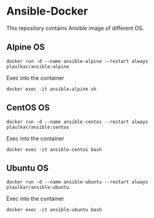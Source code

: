 # Ansible-Docker

This repository contains Ansible image of different OS.

Alpine OS
-------

`docker run -d --name ansible-alpine --restart always plaulkar/ansible:alpine`

Exec into the container

`docker exec -it ansible-alpine sh`


CentOS OS
-------

`docker run -d --name ansible-centos --restart always plaulkar/ansible:centos`

Exec into the container

`docker exec -it ansible-centos bash`


Ubuntu OS
-------

`docker run -d --name ansible-ubuntu --restart always plaulkar/ansible:ubuntu`

Exec into the container

`docker exec -it ansible-ubuntu bash`
